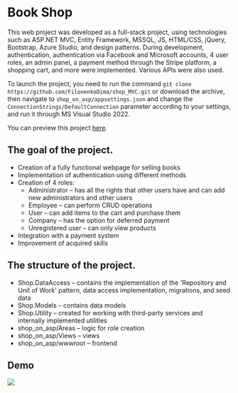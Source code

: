 # Book Shop
This web project was developed as a full-stack project, using technologies such as ASP.NET MVC, Entity Framework, MSSQL, JS, HTML/CSS, jQuery, Bootstrap, Azure Studio, and design patterns. During development, authentication, authentication via Facebook and Microsoft accounts, 4 user roles, an admin panel, a payment method through the Stripe platform, a shopping cart, and more were implemented. Various APIs were also used.

To launch the project, you need to run the command `git clone https://github.com/FilonenkoDima/shop_MVC.git` or download the archive, then navigate to `shop_on_asp/appsettings.json` and change the `ConnectionStrings/DefaultConnection` parameter according to your settings, and run it through MS Visual Studio 2022.

You can preview this project [here](filonenkoshop.azurewebsites.net/).

## The goal of the project.
- Creation of a fully functional webpage for selling books
- Implementation of authentication using different methods
- Creation of 4 roles:
  - Administrator – has all the rights that other users have and can add new administrators and other users
  - Employee – can perform CRUD operations
  - User – can add items to the cart and purchase them
  - Company – has the option for deferred payment
  - Unregistered user – can only view products
- Integration with a payment system
- Improvement of acquired skills

## The structure of the project.
- Shop.DataAccess – contains the implementation of the 'Repository and Unit of Work' pattern, data access implementation, migrations, and seed data
- Shop.Models – contains data models
- Shop.Utility – created for working with third-party services and internally implemented utilities
- shop_on_asp/Areas – logic for role creation
- shop_on_asp/Views – views
- shop_on_asp/wwwroot – frontend

## Demo

 ![](https://github.com/FilonenkoDima/shop_MVC/blob/master/demo.gif)
